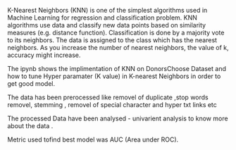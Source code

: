 K-Nearest Neighbors (KNN) is one of the simplest algorithms used in Machine Learning for regression and classification problem. KNN algorithms use data and classify new data points based on similarity measures (e.g. distance function). Classification is done by a majority vote to its neighbors. The data is assigned to the class which has the nearest neighbors. As you increase the number of nearest neighbors, the value of k, accuracy might increase.

The ipynb shows the implimentation of KNN on DonorsChoose Dataset and how to tune Hyper paramater (K value) in K-nearest Neighbors in order to get good model.

The data has been prerocessed like removel of duplicate ,stop words removel,  stemming , removel of special character and hyper txt links etc 

The processed Data have been analysed - univarient analysis to know more about the data .

Metric used tofind best model was AUC (Area under ROC).
